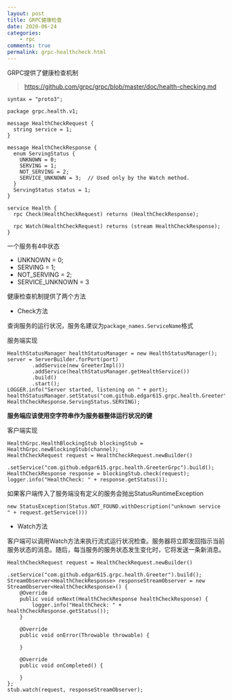 ```yaml
---
layout: post
title: GRPC健康检查
date: 2020-06-24
categories:
    - rpc
comments: true
permalink: grpc-healthcheck.html
---
```


GRPC提供了健康检查机制

> https://github.com/grpc/grpc/blob/master/doc/health-checking.md

```
syntax = "proto3";

package grpc.health.v1;

message HealthCheckRequest {
  string service = 1;
}

message HealthCheckResponse {
  enum ServingStatus {
    UNKNOWN = 0;
    SERVING = 1;
    NOT_SERVING = 2;
    SERVICE_UNKNOWN = 3;  // Used only by the Watch method.
  }
  ServingStatus status = 1;
}

service Health {
  rpc Check(HealthCheckRequest) returns (HealthCheckResponse);

  rpc Watch(HealthCheckRequest) returns (stream HealthCheckResponse);
}
```

一个服务有4中状态

- UNKNOWN = 0;
- SERVING = 1;
- NOT_SERVING = 2;
- SERVICE_UNKNOWN = 3

健康检查机制提供了两个方法

- Check方法 

查询服务的运行状况，服务名建议为`package_names.ServiceName`格式

服务端实现

```
HealthStatusManager healthStatusManager = new HealthStatusManager();
server = ServerBuilder.forPort(port)
        .addService(new GreeterImpl())
        .addService(healthStatusManager.getHealthService())
        .build()
        .start();
LOGGER.info("Server started, listening on " + port);
healthStatusManager.setStatus("com.github.edgar615.grpc.health.Greeter", HealthCheckResponse.ServingStatus.SERVING);
```

**服务端应该使用空字符串作为服务器整体运行状况的键**

客户端实现

```
HealthGrpc.HealthBlockingStub blockingStub = HealthGrpc.newBlockingStub(channel);
HealthCheckRequest request = HealthCheckRequest.newBuilder()
      .setService("com.github.edgar615.grpc.health.GreeterGrpc").build();
HealthCheckResponse response = blockingStub.check(request);
logger.info("HealthCheck: " + response.getStatus());
```

如果客户端传入了服务端没有定义的服务会抛出StatusRuntimeException

```
new StatusException(Status.NOT_FOUND.withDescription("unknown service " + request.getService()))
```

- Watch方法

客户端可以调用Watch方法来执行流式运行状况检查。服务器将立即发回指示当前服务状态的消息。随后，每当服务的服务状态发生变化时，它将发送一条新消息。

```
HealthCheckRequest request = HealthCheckRequest.newBuilder()
        .setService("com.github.edgar615.grpc.health.Greeter").build();
StreamObserver<HealthCheckResponse> responseStreamObserver = new StreamObserver<HealthCheckResponse>() {
    @Override
    public void onNext(HealthCheckResponse healthCheckResponse) {
        logger.info("HealthCheck: " + healthCheckResponse.getStatus());
    }

    @Override
    public void onError(Throwable throwable) {

    }

    @Override
    public void onCompleted() {

    }
};
stub.watch(request, responseStreamObserver);
```
